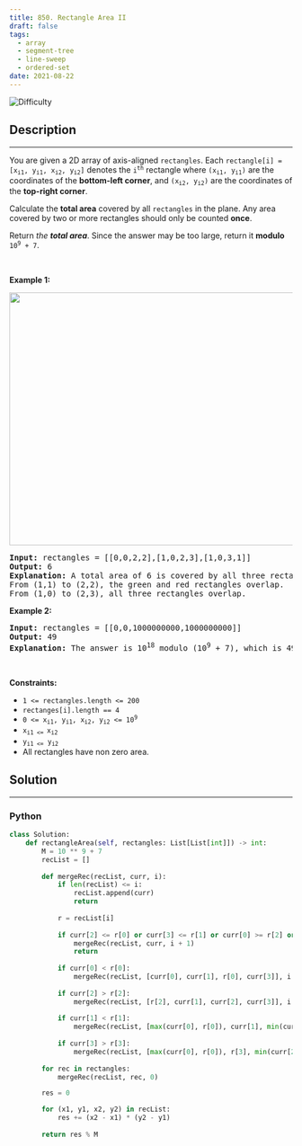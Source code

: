 ```yaml
---
title: 850. Rectangle Area II
draft: false
tags: 
  - array
  - segment-tree
  - line-sweep
  - ordered-set
date: 2021-08-22
---
```


![Difficulty](https://img.shields.io/badge/Difficulty-Hard-blue.svg)

## Description

---
<p>You are given a 2D array of axis-aligned <code>rectangles</code>. Each <code>rectangle[i] = [x<sub>i1</sub>, y<sub>i1</sub>, x<sub>i2</sub>, y<sub>i2</sub>]</code> denotes the <code>i<sup>th</sup></code> rectangle where <code>(x<sub>i1</sub>, y<sub>i1</sub>)</code> are the coordinates of the <strong>bottom-left corner</strong>, and <code>(x<sub>i2</sub>, y<sub>i2</sub>)</code> are the coordinates of the <strong>top-right corner</strong>.</p>

<p>Calculate the <strong>total area</strong> covered by all <code>rectangles</code> in the plane. Any area covered by two or more rectangles should only be counted <strong>once</strong>.</p>

<p>Return <em>the <strong>total area</strong></em>. Since the answer may be too large, return it <strong>modulo</strong> <code>10<sup>9</sup> + 7</code>.</p>

<p>&nbsp;</p>
<p><strong class="example">Example 1:</strong></p>
<img alt="" src="https://s3-lc-upload.s3.amazonaws.com/uploads/2018/06/06/rectangle_area_ii_pic.png" style="width: 600px; height: 450px;" />
<pre>
<strong>Input:</strong> rectangles = [[0,0,2,2],[1,0,2,3],[1,0,3,1]]
<strong>Output:</strong> 6
<strong>Explanation:</strong> A total area of 6 is covered by all three rectangles, as illustrated in the picture.
From (1,1) to (2,2), the green and red rectangles overlap.
From (1,0) to (2,3), all three rectangles overlap.
</pre>

<p><strong class="example">Example 2:</strong></p>

<pre>
<strong>Input:</strong> rectangles = [[0,0,1000000000,1000000000]]
<strong>Output:</strong> 49
<strong>Explanation:</strong> The answer is 10<sup>18</sup> modulo (10<sup>9</sup> + 7), which is 49.
</pre>

<p>&nbsp;</p>
<p><strong>Constraints:</strong></p>

<ul>
	<li><code>1 &lt;= rectangles.length &lt;= 200</code></li>
	<li><code>rectanges[i].length == 4</code></li>
	<li><code>0 &lt;= x<sub>i1</sub>, y<sub>i1</sub>, x<sub>i2</sub>, y<sub>i2</sub> &lt;= 10<sup>9</sup></code></li>
	<li><code>x<sub>i1 &lt;= </sub>x<sub>i2</sub></code></li>
	<li><code>y<sub>i1 &lt;=</sub> y<sub>i2</sub></code></li>
	<li>All rectangles have non zero area.</li>
</ul>


## Solution

---
### Python
``` py title='rectangle-area-ii'
class Solution:
    def rectangleArea(self, rectangles: List[List[int]]) -> int:
        M = 10 ** 9 + 7
        recList = []
        
        def mergeRec(recList, curr, i):
            if len(recList) <= i:
                recList.append(curr)
                return
            
            r = recList[i]
            
            if curr[2] <= r[0] or curr[3] <= r[1] or curr[0] >= r[2] or curr[1] >= r[3]:
                mergeRec(recList, curr, i + 1)
                return
            
            if curr[0] < r[0]:
                mergeRec(recList, [curr[0], curr[1], r[0], curr[3]], i + 1)
            
            if curr[2] > r[2]:
                mergeRec(recList, [r[2], curr[1], curr[2], curr[3]], i + 1)
            
            if curr[1] < r[1]:
                mergeRec(recList, [max(curr[0], r[0]), curr[1], min(curr[2], r[2]), r[1]], i + 1)
            
            if curr[3] > r[3]:
                mergeRec(recList, [max(curr[0], r[0]), r[3], min(curr[2], r[2]), curr[3]], i + 1)
        
        for rec in rectangles:
            mergeRec(recList, rec, 0)

        res = 0

        for (x1, y1, x2, y2) in recList:
            res += (x2 - x1) * (y2 - y1)
        
        return res % M

```

